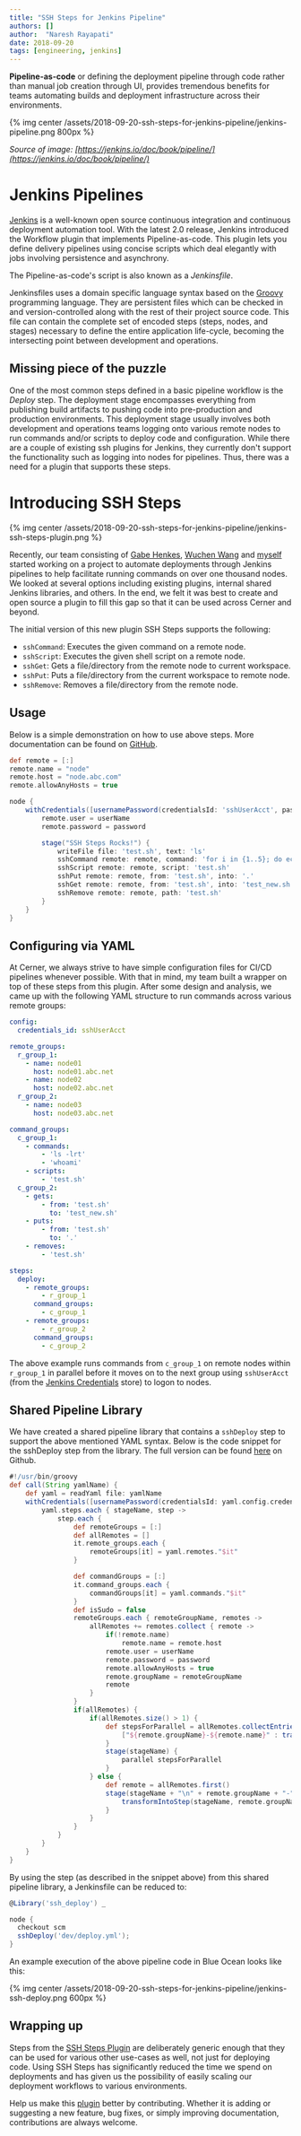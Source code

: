 ```yaml
---
title: "SSH Steps for Jenkins Pipeline"
authors: []
author:  "Naresh Rayapati"
date: 2018-09-20
tags: [engineering, jenkins]
---
```


**Pipeline-as-code** or defining the deployment pipeline through code rather than manual job creation through UI, provides tremendous benefits for teams automating builds and deployment infrastructure across their environments.

{% img center /assets/2018-09-20-ssh-steps-for-jenkins-pipeline/jenkins-pipeline.png 800px %}

_Source of image: [https://jenkins.io/doc/book/pipeline/](https://jenkins.io/doc/book/pipeline/)_

# Jenkins Pipelines

[Jenkins](https://jenkins.io/) is a well-known open source continuous integration and continuous deployment automation tool. With the latest 2.0 release, Jenkins introduced the Workflow plugin that implements Pipeline-as-code. This plugin lets you define delivery pipelines using concise scripts which deal elegantly with jobs involving persistence and asynchrony. 

The Pipeline-as-code's script is also known as a _Jenkinsfile_. 

Jenkinsfiles uses a domain specific language syntax based on the [Groovy](http://groovy-lang.org/) programming language. They are persistent files which can be checked in and version-controlled along with the rest of their project source code. This file can contain the complete set of encoded steps (steps, nodes, and stages) necessary to define the entire application life-cycle, becoming the intersecting point between development and operations.

## Missing piece of the puzzle 

One of the most common steps defined in a basic pipeline workflow is the _Deploy_ step. The deployment stage encompasses everything from publishing build artifacts to pushing code into pre-production and production environments. This deployment stage usually involves both development and operations teams logging onto various remote nodes to run commands and/or scripts to deploy code and configuration. While there are a couple of existing ssh plugins for Jenkins, they currently don't support the functionality such as logging into nodes for pipelines. Thus, there was a need for a plugin that supports these steps.

# Introducing SSH Steps

{% img center /assets/2018-09-20-ssh-steps-for-jenkins-pipeline/jenkins-ssh-steps-plugin.png %}

Recently, our team consisting of [Gabe Henkes](https://github.com/ghenkes), [Wuchen Wang](https://github.com/wuchenwang) and [myself](https://github.com/nrayapati) started working on a project to automate deployments through Jenkins pipelines to help facilitate running commands on over one thousand nodes. We looked at several options including existing plugins, internal shared Jenkins libraries, and others. In the end, we felt it was best to create and open source a plugin to fill this gap so that it can be used across Cerner and beyond.

The initial version of this new plugin SSH Steps supports the following: 

* `sshCommand`: Executes the given command on a remote node. 
* `sshScript`: Executes the given shell script on a remote node. 
* `sshGet`: Gets a file/directory from the remote node to current workspace. 
* `sshPut`: Puts a file/directory from the current workspace to remote node. 
* `sshRemove`: Removes a file/directory from the remote node.

## Usage 

Below is a simple demonstration on how to use above steps. More documentation can be found on [GitHub](https://github.com/jenkinsci/ssh-steps-plugin/blob/master/README.adoc).

```groovy
def remote = [:]
remote.name = "node"
remote.host = "node.abc.com"
remote.allowAnyHosts = true

node {
    withCredentials([usernamePassword(credentialsId: 'sshUserAcct', passwordVariable: 'password', usernameVariable: 'userName')]) {    
        remote.user = userName
        remote.password = password

        stage("SSH Steps Rocks!") {
            writeFile file: 'test.sh', text: 'ls'
            sshCommand remote: remote, command: 'for i in {1..5}; do echo -n \"Loop \$i \"; date ; sleep 1; done'
            sshScript remote: remote, script: 'test.sh'
            sshPut remote: remote, from: 'test.sh', into: '.'
            sshGet remote: remote, from: 'test.sh', into: 'test_new.sh', override: true
            sshRemove remote: remote, path: 'test.sh'
        }
    }
}
```

## Configuring via YAML

At Cerner, we always strive to have simple configuration files for CI/CD pipelines whenever possible. With that in mind, my team built a wrapper on top of these steps from this plugin. After some design and analysis, we came up with the following YAML structure to run commands across various remote groups:

```yaml
config:
  credentials_id: sshUserAcct

remote_groups:
  r_group_1:
    - name: node01
      host: node01.abc.net
    - name: node02
      host: node02.abc.net
  r_group_2:
    - name: node03
      host: node03.abc.net

command_groups:
  c_group_1:
    - commands:
        - 'ls -lrt'
        - 'whoami'
    - scripts:
        - 'test.sh'
  c_group_2:
    - gets:
        - from: 'test.sh'
          to: 'test_new.sh'
    - puts:
        - from: 'test.sh'
          to: '.'
    - removes:
        - 'test.sh'

steps:
  deploy:
    - remote_groups:
        - r_group_1
      command_groups:
        - c_group_1
    - remote_groups:
        - r_group_2
      command_groups:
        - c_group_2
```

The above example runs commands from `c_group_1` on remote nodes within `r_group_1` in parallel before it moves on to the next group using `sshUserAcct` (from the [Jenkins Credentials](https://jenkins.io/doc/book/using/using-credentials/) store) to logon to nodes.

## Shared Pipeline Library

We have created a shared pipeline library that contains a `sshDeploy` step to support the above mentioned YAML syntax. Below is the code snippet for the sshDeploy step from the library. The full version can be found [here](https://github.com/nrayapati/ssh-deploy-library) on Github.

```groovy
#!/usr/bin/groovy
def call(String yamlName) {
    def yaml = readYaml file: yamlName
    withCredentials([usernamePassword(credentialsId: yaml.config.credentials_id, passwordVariable: 'password', usernameVariable: 'userName')]) {
        yaml.steps.each { stageName, step ->
            step.each {
                def remoteGroups = [:]
                def allRemotes = []
                it.remote_groups.each {
                    remoteGroups[it] = yaml.remotes."$it"
                }

                def commandGroups = [:]
                it.command_groups.each {
                    commandGroups[it] = yaml.commands."$it"
                }
                def isSudo = false
                remoteGroups.each { remoteGroupName, remotes ->
                    allRemotes += remotes.collect { remote ->
                        if(!remote.name)
                            remote.name = remote.host
                        remote.user = userName
                        remote.password = password
                        remote.allowAnyHosts = true
                        remote.groupName = remoteGroupName
                        remote
                    }
                }
                if(allRemotes) {
                    if(allRemotes.size() > 1) {
                        def stepsForParallel = allRemotes.collectEntries { remote ->
                            ["${remote.groupName}-${remote.name}" : transformIntoStep(stageName, remote.groupName, remote, commandGroups)]
                        }
                        stage(stageName) {
                            parallel stepsForParallel
                        }
                    } else {
                        def remote = allRemotes.first()
                        stage(stageName + "\n" + remote.groupName + "-" + remote.name) {
                            transformIntoStep(stageName, remote.groupName, remote, commandGroups).call()
                        }
                    }
                }
            }
        }
    }
}
```

By using the step (as described in the snippet above) from this shared pipeline library, a Jenkinsfile can be reduced to:

```groovy
@Library('ssh_deploy') _

node {
  checkout scm
  sshDeploy('dev/deploy.yml');
}
```

An example execution of the above pipeline code in Blue Ocean looks like this:

{% img center /assets/2018-09-20-ssh-steps-for-jenkins-pipeline/jenkins-ssh-deploy.png 600px %}

## Wrapping up

Steps from the [SSH Steps Plugin](https://github.com/jenkinsci/ssh-steps-plugin) are deliberately generic enough that they can be used for various other use-cases as well, not just for deploying code. Using SSH Steps has significantly reduced the time we spend on deployments and has given us the possibility of easily scaling our deployment workflows to various environments. 

Help us make this [plugin](https://github.com/jenkinsci/ssh-steps-plugin) better by contributing. Whether it is adding or suggesting a new feature, bug fixes, or simply improving documentation, contributions are always welcome.